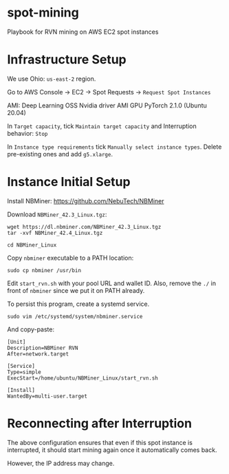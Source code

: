 # spot-mining
Playbook for RVN mining on AWS EC2 spot instances

# Infrastructure Setup

We use Ohio: `us-east-2` region.

Go to AWS Console -> EC2 -> Spot Requests -> `Request Spot Instances`

AMI: Deep Learning OSS Nvidia driver AMI GPU PyTorch 2.1.0 (Ubuntu 20.04)

In `Target capacity`, tick `Maintain target capacity` and Interruption behavior: `Stop`

In `Instance type requirements` tick `Manually select instance types`. Delete pre-existing ones and add `g5.xlarge`.

# Instance Initial Setup

Install NBMiner: https://github.com/NebuTech/NBMiner

Download `NBMiner_42.3_Linux.tgz`:
```
wget https://dl.nbminer.com/NBMiner_42.3_Linux.tgz
tar -xvf NBMiner_42.4_Linux.tgz
```

```
cd NBMiner_Linux
```

Copy `nbminer` executable to a PATH location:
```
sudo cp nbminer /usr/bin
```

Edit `start_rvn.sh` with your pool URL and wallet ID. Also, remove the `./` in front of `nbminer` since we put it on PATH already.

To persist this program, create a systemd service.
```
sudo vim /etc/systemd/system/nbminer.service
```
And copy-paste:
```
[Unit]
Description=NBMiner RVN
After=network.target

[Service]
Type=simple
ExecStart=/home/ubuntu/NBMiner_Linux/start_rvn.sh

[Install]
WantedBy=multi-user.target
```

# Reconnecting after Interruption

The above configuration ensures that even if this spot instance is interrupted, it should start mining again once it automatically comes back.

However, the IP address may change.
